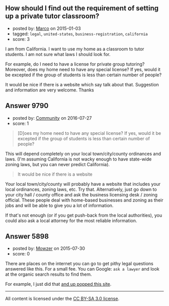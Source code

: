 ## How should I find out the requirement of setting up a private tutor classroom?

- posted by: [Marco](https://stackexchange.com/users/325954/marco) on 2015-01-03
- tagged: `legal`, `united-states`, `business-registration`, `california`
- score: 3

<p>I am from California. I want to use my home as a classroom to tutor students. I am not sure what laws I should look for. </p>

<p>For example, do I need to have a license for private group tutoring? Moreover, does my home need to have any special license? If yes, would it be excepted if the group of students is less than certain number of people?</p>

<p>It would be nice if there is a website which say talk about that. Suggestion and information are very welcome. Thanks</p>



## Answer 9790

- posted by: [Community](https://stackexchange.com/users/-1/community) on 2016-07-27
- score: 1

<blockquote>
  <p>[D]oes my home need to have any special license? If yes, would it be excepted if the group of students is less than certain number of people?</p>
</blockquote>

<p>This will depend completely on your local town/city/county ordinances and laws. (I'm assuming California is not wacky enough to have state-wide zoning laws, but you can never predict California).</p>

<blockquote>
  <p>It would be nice if there is a website</p>
</blockquote>

<p>Your local town/city/county will probably have a website that includes your local ordinances, zoning laws, etc. Try that. Alternatively, just go down to your city hall / county office and ask the business licensing desk / zoning official. These people deal with home-based businesses and zoning as their jobs and will be able to give you a lot of information.</p>

<p>If that's not enough (or if you get push-back from the local authorities), you could also ask a local attorney for the most reliable information.</p>



## Answer 5898

- posted by: [Mowzer](https://stackexchange.com/users/1803081/mowzer) on 2015-07-30
- score: 0

<p>There are places on the internet you can go to get pithy legal questions answered like this. For a small fee. You can Google: <code>ask a lawyer</code> and look at the organic search results to find them.</p>

<p>For example, I just did that <a href="https://www.rocketlawyer.com/legal-advice.rl" rel="nofollow">and up popped this site</a>.</p>




---

All content is licensed under the [CC BY-SA 3.0 license](https://creativecommons.org/licenses/by-sa/3.0/).
